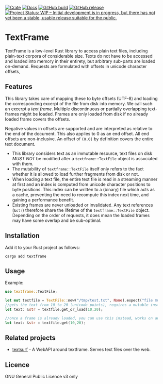 [![Crate](https://img.shields.io/crates/v/textframe.svg)](https://crates.io/crates/textframe)
[![Docs](https://docs.rs/textframe/badge.svg)](https://docs.rs/textframe/)
[![GitHub build](https://github.com/proycon/textframe/actions/workflows/textframe.yml/badge.svg?branch=master)](https://github.com/proycon/textframe/actions/)
[![GitHub release](https://img.shields.io/github/release/proycon/textframe.svg)](https://GitHub.com/proycon/textframe/releases/)
[![Project Status: WIP – Initial development is in progress, but there has not yet been a stable, usable release suitable for the public.](https://www.repostatus.org/badges/latest/wip.svg)](https://www.repostatus.org/#wip)

# TextFrame

TextFrame is a low-level Rust library to access plain text files, including plain-text corpora of considerable size.
Texts do not have to be accessed and loaded into memory in their entirety, but arbitrary sub-parts are loaded on-demand.
Requests are formulated with offsets in unicode character offsets, 

## Features

This library takes care of mapping these to byte offsets (UTF-8) and loading the corresponding excerpt of the file from disk into memory. We call such an excerpt a *text frame*. Multiple discontinuous or partially overlapping text-frames might be loaded. Frames are only loaded from disk if no already loaded frame covers the offsets.

Negative values in offsets are supported and are interpreted as relative to the end of the document. This also applies to 0 as an end offset. All end offsets are non-inclusive. An offset of `(0,0)` by definition covers the entire text document.

* This library considers text as an immutable resource, text files on disk *MUST NOT* be modified after a `textframe::TextFile` object is associated with them.
* The mutability of `textframe::TextFile` itself only refers to the fact whether it is allowed to load further fragments from disk or not.
* When loading a text file, the entire text file is read in a streaming manner at first and an index is computed from unicode character positions to byte positions. This index can be written to a (binary) file which acts as a cache, preventing the need to recompute this index next time, and gaining a performance benefit.
* Existing frames are never unloaded or invalidated. Any text references (`&str`) therefore share the lifetime of the `textframe::TextFile` object. Depending on the order of requests, it does mean the loaded frames may have some overlap and be sub-optimal.

## Installation

Add it to your Rust project as follows:

``cargo add textframe``

## Usage

Example:

```rust
use textframe::TextFile;

let mut textfile = TextFile::new("/tmp/test.txt", None).expect("file must load");
//gets the text from 10 to 20 (unicode points), requires a mutable instance
let text: &str = textfile.get_or_load(10,20);

//once a frame is already loaded, you can use this instead, works on an immutable instance:
let text: &str = textfile.get(10,20);
```

## Related projects

* [textsurf](https://github.com/knaw-huc/textsurf) - A WebAPI around textframe. Serves text files over the web.

## Licence

GNU General Public Licence v3 only
